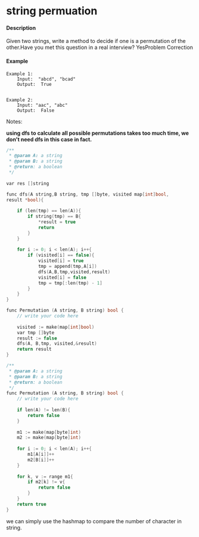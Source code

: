 # string permuation



#### Description

Given two strings, write a method to decide if one is a permutation of the other.Have you met this question in a real interview?  YesProblem Correction

#### Example

```text
Example 1:
	Input:  "abcd", "bcad"
	Output:  True


Example 2:
	Input: "aac", "abc"
	Output:  False
```

Notes:

**using dfs to calculate all possible permutations takes too much time, we don't need dfs in this case in fact.**

```cpp
/**
 * @param A: a string
 * @param B: a string
 * @return: a boolean
 */
 
var res []string

func dfs(A string,B string, tmp []byte, visited map[int]bool,
result *bool){
    
    if (len(tmp) == len(A)){
        if string(tmp) == B{
            *result = true
            return
        }
    }
    
    for i := 0; i < len(A); i++{
        if (visited[i] == false){
            visited[i] = true
            tmp = append(tmp,A[i])
            dfs(A,B,tmp,visited,result)
            visited[i] = false
            tmp = tmp[:len(tmp) - 1]
        }
    }
}

func Permutation (A string, B string) bool {
    // write your code here
    
    visited := make(map[int]bool)
    var tmp []byte
    result := false
    dfs(A, B,tmp, visited,&result)
    return result
}

```

```cpp
/**
 * @param A: a string
 * @param B: a string
 * @return: a boolean
 */
func Permutation (A string, B string) bool {
    // write your code here
    
    if len(A) != len(B){
        return false
    }
    
    m1 := make(map[byte]int) 
    m2 := make(map[byte]int)
    
    for i := 0; i < len(A); i++{
        m1[A[i]]++
        m2[B[i]]++
    }
    
    for k, v := range m1{
        if m2[k] != v{
            return false
        }
    }
    return true
}

```

we can simply use the hashmap to compare the number of character in string.

